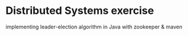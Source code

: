 # Distributed Systems exercise
implementing leader-election algorithm in Java with zookeeper &amp; maven
